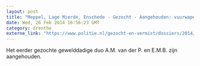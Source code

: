 ```yaml
---
layout: post
title: "Meppel, Lage Mierde, Enschede - Gezocht - Aangehouden: vuurwapengevaarlijke verdachten"
date: Wed, 26 Feb 2014 16:56:23 GMT
category: drenthe
externe_link: "https://www.politie.nl/gezocht-en-vermist/dossiers/2014/politie-zoekt-vuurwapengevaarlijke-verdachten.html"
---
```


Het eerder gezochte gewelddadige duo A.M. van der P. en E.M.B. zijn aangehouden.
